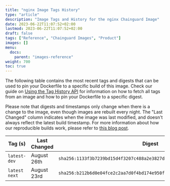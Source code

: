 ```yaml
---
title: "nginx Image Tags History"
type: "article"
description: "Image Tags and History for the nginx Chainguard Image"
date: 2023-06-22T11:07:52+02:00
lastmod: 2023-06-22T11:07:52+02:00
draft: false
tags: ["Reference", "Chainguard Images", "Product"]
images: []
menu:
  docs:
    parent: "images-reference"
weight: 700
toc: true
---
```


The following table contains the most recent tags and digests that can be used to pin your Dockerfile to a specific build of this image. Check our guide on [Using the Tag History API](/chainguard/chainguard-images/using-the-tag-history-api/) for information on how to fetch all tags from an image and how to pin your Dockerfile to a specific digest.

Please note that digests and timestamps only change when there is a change to the image, even though images are rebuilt every night. The "Last Changed" column indicates when the image was last modified, and doesn't always reflect the latest build timestamp. For more information about how our reproducible builds work, please refer to [this blog post](https://www.chainguard.dev/unchained/reproducing-chainguards-reproducible-image-builds).

| Tag (s)          | Last Changed | Digest                                                                    |
|------------------|--------------|---------------------------------------------------------------------------|
|  `latest-dev`    | August 26th  | `sha256:1133f3b7239bd15d4f3207c488a2e3827dc9731b3424e2d88e89f4c877337858` |
|  `latest` `next` | August 23rd  | `sha256:b212b6d0e04fce2c2aa7d0f4bd174e950f6d9202162c08fd5a5ea7b556342ec9` |
